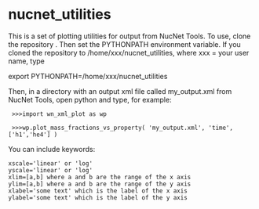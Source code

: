 # nucnet_utilities

This is a set of plotting utilities for output from NucNet Tools.  To use,
clone the repository .  Then set the PYTHONPATH environment variable.  If
you cloned the repository to /home/xxx/nucnet_utilities, where xxx = your user name, type

export PYTHONPATH=/home/xxx/nucnet_utilities

Then, in a directory with an output xml file called my_output.xml
from NucNet Tools, open python and type, for example:

     >>>import wn_xml_plot as wp

     >>>wp.plot_mass_fractions_vs_property( 'my_output.xml', 'time', ['h1','he4'] )

You can include keywords:

    xscale='linear' or 'log'
    yscale='linear' or 'log'
    xlim=[a,b] where a and b are the range of the x axis
    ylim=[a,b] where a and b are the range of the y axis
    xlabel='some text' which is the label of the x axis
    ylabel='some text' which is the label of the y axis
